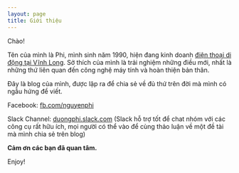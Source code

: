 ```yaml
---
layout: page
title: Giới thiệu
---
```


Chào!

Tên của mình là Phi, mình sinh năm 1990, hiện đang kinh doanh [điện thoại di động tại Vĩnh Long](http://duongphi.com/). Sở thích của mình là trải nghiệm những điều mới, nhất là những thứ liên quan đến công nghệ máy tính và hoàn thiện bản thân. 

Đây là blog của mình, được lập ra để chia sẻ về đủ thứ trên đời mà mình có ngẫu hứng để viết. 

Facebook: [fb.com/nguyenphi](http://fb.com/nguyenphi)

Slack Channel: [duongphi.slack.com](duongphi.slack.com) (Slack hỗ trợ tốt để chat nhóm với các công cụ rất hữu ích, mọi người có thể vào để cùng thảo luận về một đề tài mà mình chia sẻ trên blog)

**Cảm ơn các bạn đã quan tâm.**

Enjoy!
